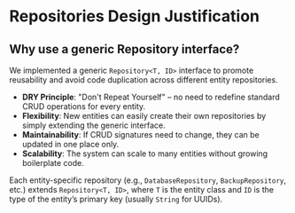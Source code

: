 # Repositories Design Justification

## Why use a generic Repository interface?

We implemented a generic `Repository<T, ID>` interface to promote reusability and avoid code duplication across different entity repositories.

- **DRY Principle**: "Don't Repeat Yourself" – no need to redefine standard CRUD operations for every entity.
- **Flexibility**: New entities can easily create their own repositories by simply extending the generic interface.
- **Maintainability**: If CRUD signatures need to change, they can be updated in one place only.
- **Scalability**: The system can scale to many entities without growing boilerplate code.

Each entity-specific repository (e.g., `DatabaseRepository`, `BackupRepository`, etc.) extends `Repository<T, ID>`, where `T` is the entity class and `ID` is the type of the entity’s primary key (usually `String` for UUIDs).
